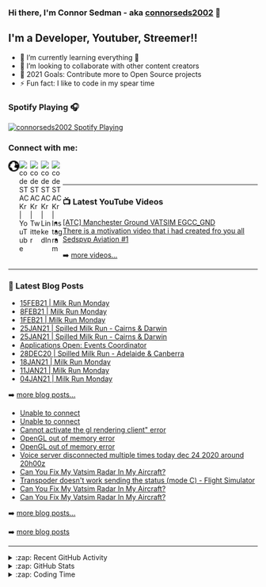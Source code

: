 ### Hi there, I'm Connor Sedman - aka [connorseds2002][website] 👋

## I'm a Developer, Youtuber, Streemer!!

- 🌱 I’m currently learning everything 🤣
- 👯 I’m looking to collaborate with other content creators
- 🥅 2021 Goals: Contribute more to Open Source projects
- ⚡ Fun fact: I like to code in my spear time

### Spotify Playing 🎧

[<img src="https://novatorem.connorseds2002.vercel.app/api/spotify" alt="connorseds2002 Spotify Playing" width="350" />](https://open.spotify.com/user/connor-808)

### Connect with me:

[<img align="left" alt="codeSTACKr.com" width="22px" src="https://raw.githubusercontent.com/iconic/open-iconic/master/svg/globe.svg" />][website]
[<img align="left" alt="codeSTACKr | YouTube" width="22px" src="https://cdn.jsdelivr.net/npm/simple-icons@v3/icons/youtube.svg" />][youtube]
[<img align="left" alt="codeSTACKr | Twitter" width="22px" src="https://cdn.jsdelivr.net/npm/simple-icons@v3/icons/twitter.svg" />][twitter]
[<img align="left" alt="codeSTACKr | LinkedIn" width="22px" src="https://cdn.jsdelivr.net/npm/simple-icons@v3/icons/linkedin.svg" />][linkedin]
[<img align="left" alt="codeSTACKr | Instagram" width="22px" src="https://cdn.jsdelivr.net/npm/simple-icons@v3/icons/instagram.svg" />][instagram]

<br />
<br />

---

### 📺 Latest YouTube Videos

<!-- YOUTUBE:START -->
- [[ATC] Manchester Ground VATSIM EGCC_GND](https://www.youtube.com/watch?v=2gOB_NWOp2o)
- [There is a motivation video that i had created fro you all](https://www.youtube.com/watch?v=cKzpUc_jYaw)
- [Sedspvp Aviation #1](https://www.youtube.com/watch?v=6Z4TeOA4d0A)
<!-- YOUTUBE:END -->

➡️ [more videos...](https://youtube.com/channel/UC6fFV-8lCLLoKYCUAstFbQQ)

---

### 📕 Latest Blog Posts

<!-- BLOG-POST-LIST:START -->
- [15FEB21 | Milk Run Monday](https://forums.vatpac.org/calendar/event/1593-15feb21-milk-run-monday/)
- [8FEB21 | Milk Run Monday](https://forums.vatpac.org/calendar/event/1592-8feb21-milk-run-monday/)
- [1FEB21 | Milk Run Monday](https://forums.vatpac.org/calendar/event/1591-1feb21-milk-run-monday/)
- [25JAN21 | Spilled Milk Run - Cairns & Darwin](https://forums.vatpac.org/calendar/event/1590-25jan21-spilled-milk-run-cairns-darwin/)
- [25JAN21 | Spilled Milk Run - Cairns & Darwin](https://forums.vatpac.org/topic/18520-25jan21-spilled-milk-run-cairns-darwin/?do=findComment&comment=130527)
- [Applications Open: Events Coordinator](https://forums.vatpac.org/topic/18519-applications-open-events-coordinator/?do=findComment&comment=130526)
- [28DEC20 | Spilled Milk Run - Adelaide & Canberra](https://forums.vatpac.org/calendar/event/1584-28dec20-spilled-milk-run-adelaide-canberra/?do=findComment&comment=215&tab=comments)
- [18JAN21 | Milk Run Monday](https://forums.vatpac.org/calendar/event/1589-18jan21-milk-run-monday/)
- [11JAN21 | Milk Run Monday](https://forums.vatpac.org/calendar/event/1588-11jan21-milk-run-monday/)
- [04JAN21 | Milk Run Monday](https://forums.vatpac.org/calendar/event/1587-04jan21-milk-run-monday/)
<!-- BLOG-POST-LIST:END -->

➡️ [more blog posts...](https://Forums.vatpac.org)
<!-- VATSIM.NET:START -->
- [Unable to connect](https://forums.vatsim.net/topic/30250-unable-to-connect/?do=findComment&comment=173100)
- [Unable to connect](https://forums.vatsim.net/topic/30250-unable-to-connect/?do=findComment&comment=173099)
- [Cannot activate the gl rendering client" error](https://forums.vatsim.net/topic/30249-cannot-activate-the-gl-rendering-client-error/?do=findComment&comment=173098)
- [OpenGL out of memory error](https://forums.vatsim.net/topic/30248-opengl-out-of-memory-error/?do=findComment&comment=173097)
- [OpenGL out of memory error](https://forums.vatsim.net/topic/30248-opengl-out-of-memory-error/?do=findComment&comment=173096)
- [Voice server disconnected multiple times today dec 24 2020 around 20h00z](https://forums.vatsim.net/topic/30247-voice-server-disconnected-multiple-times-today-dec-24-2020-around-20h00z/?do=findComment&comment=173095)
- [Can You Fix My Vatsim Radar In My Aircraft?](https://forums.vatsim.net/topic/30245-can-you-fix-my-vatsim-radar-in-my-aircraft/?do=findComment&comment=173094)
- [Transpoder doesn't work sending the status (mode C) - Flight Simulator](https://forums.vatsim.net/topic/30148-transpoder-doesnt-work-sending%C2%A0the-status-mode-c-flight-simulator/?do=findComment&comment=173093)
- [Can You Fix My Vatsim Radar In My Aircraft?](https://forums.vatsim.net/topic/30245-can-you-fix-my-vatsim-radar-in-my-aircraft/?do=findComment&comment=173092)
- [Can You Fix My Vatsim Radar In My Aircraft?](https://forums.vatsim.net/topic/30245-can-you-fix-my-vatsim-radar-in-my-aircraft/?do=findComment&comment=173090)
<!-- VATSIM.NET:END -->
➡️ [more blog posts...](https://forums.vatsim.net/)

<!-- IVAO.AERO:START -->
<!-- IVAO.AERO:END -->
➡️ [more blog posts](https://forum.ivao.areo/)

---

<details>
  <summary>:zap: Recent GitHub Activity</summary>
  
<!--START_SECTION:activity-->
1. ❗️ Closed issue [#42](https://github.com/jamesgeorge007/github-activity-readme/issues/42) in [jamesgeorge007/github-activity-readme](https://github.com/jamesgeorge007/github-activity-readme)
2. 🗣 Commented on [#12](https://github.com/Connorseds2002/VATUK-vatsys-dataset/issues/12) in [Connorseds2002/VATUK-vatsys-dataset](https://github.com/Connorseds2002/VATUK-vatsys-dataset)
3. 🎉 Merged PR [#1](https://github.com/Connorseds2002/UK-Sector-File/pull/1) in [Connorseds2002/UK-Sector-File](https://github.com/Connorseds2002/UK-Sector-File)
4. 💪 Opened PR [#1](https://github.com/Connorseds2002/UK-Sector-File/pull/1) in [Connorseds2002/UK-Sector-File](https://github.com/Connorseds2002/UK-Sector-File)
5. 💪 Opened PR [#12](https://github.com/Connorseds2002/VATUK-vatsys-dataset/pull/12) in [Connorseds2002/VATUK-vatsys-dataset](https://github.com/Connorseds2002/VATUK-vatsys-dataset)
6. 💪 Opened PR [#11](https://github.com/Connorseds2002/VATUK-vatsys-dataset/pull/11) in [Connorseds2002/VATUK-vatsys-dataset](https://github.com/Connorseds2002/VATUK-vatsys-dataset)
7. 🗣 Commented on [#9](https://github.com/Connorseds2002/VATUK-vatsys-dataset/issues/9) in [Connorseds2002/VATUK-vatsys-dataset](https://github.com/Connorseds2002/VATUK-vatsys-dataset)
8. ❗️ Opened issue [#10](https://github.com/Connorseds2002/VATUK-vatsys-dataset/issues/10) in [Connorseds2002/VATUK-vatsys-dataset](https://github.com/Connorseds2002/VATUK-vatsys-dataset)
9. 💪 Opened PR [#8](https://github.com/Connorseds2002/VATUK-vatsys-dataset/pull/8) in [Connorseds2002/VATUK-vatsys-dataset](https://github.com/Connorseds2002/VATUK-vatsys-dataset)
10. 🎉 Merged PR [#6](https://github.com/Connorseds2002/VATUK-vatsys-dataset/pull/6) in [Connorseds2002/VATUK-vatsys-dataset](https://github.com/Connorseds2002/VATUK-vatsys-dataset)
<!--END_SECTION:activity-->

</details>

<details>
  <summary>:zap: GitHub Stats</summary>

  <img align="left" alt="connorseds2002's GitHub Stats" src="http://github-readme-stats.connorseds2002.vercel.app/api?username=connorseds2002&show_icons=true&hide_border=true" />
<img align="left" alt="connorseds2002's GitHub Top Langs" src="http://github-readme-stats.connorseds2002.vercel.app/api/top-langs/?username=connorseds2002&layout=compact2&show_icons=true&hide_border=true" />

</details>

<details>
  <summary>:zap: Coding Time</summary>
  <a href="https://wakatime.com"><img src="https://wakatime.com/share/@connorseds2002/fbe24d6b-ddb8-468c-bf02-701ed789a553.png" /></a>

</details>

[website]: https://vatpac.org
[twitter]: https://twitter.com/connorsedman11
[youtube]: https://youtube.com/channel/UC6fFV-8lCLLoKYCUAstFbQQ
[instagram]: https://instagram.com/
[linkedin]: https://linkedin.com/in/
